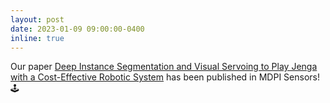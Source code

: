 ```yaml
---
layout: post
date: 2023-01-09 09:00:00-0400
inline: true
---
```


Our paper [Deep Instance Segmentation and Visual Servoing to Play Jenga with a Cost-Effective Robotic System](https://arxiv.org/abs/2211.07977) has been published in MDPI Sensors! 🕹️
